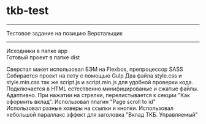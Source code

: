 # tkb-test

<hr>
Тестовое задание на позицию Верстальщик
<br>
<hr>

Исходники в папке app
<br>
Готовый проект в папке dist

Сверстал макет использовал БЭМ на Flexbox, препроцессор SASS
Собирается проект на лету с помощью Gulp
Два файла style.css и style.min.css так же script.js и script.min.js для удобной проверки кода. Подключается в HTML естественно минифицированые и сжатые файлы. <br>
Адаптивно. При нажатии на стрелки, перелистывается к секции "Как оформить вклад". Использовал плагин "Page scroll to id"
<br>
Использовал разные ховеры на ссылки и кнопки. Использовал небольшой параллакс эффект для заголовка "Вклад ТКБ. Управляемый"
